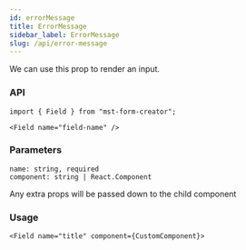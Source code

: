```yaml
---
id: errorMessage
title: ErrorMessage
sidebar_label: ErrorMessage
slug: /api/error-message
---
```


We can use this prop to render an input.

### API

```
import { Field } from "mst-form-creator";

<Field name="field-name" />
```

### Parameters

```
name: string, required
component: string | React.Component
```

Any extra props will be passed down to the child component

### Usage

```
<Field name="title" component={CustomComponent}>
```
